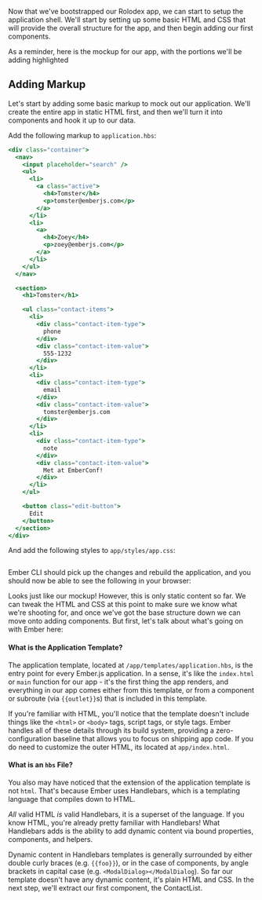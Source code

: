 Now that we've bootstrapped our Rolodex app, we can start to setup the
application shell. We'll start by setting up some basic HTML and CSS that will
provide the overall structure for the app, and then begin adding our first
components.

As a reminder, here is the mockup for our app, with the portions we'll be adding
highlighted

## Adding Markup

Let's start by adding some basic markup to mock out our application. We'll
create the entire app in static HTML first, and then we'll turn it into
components and hook it up to our data.

Add the following markup to `application.hbs`:

```handlebars {data-filename="app/templates/application.hbs"}
<div class="container">
  <nav>
    <input placeholder="search" />
    <ul>
      <li>
        <a class="active">
          <h4>Tomster</h4>
          <p>tomster@emberjs.com</p>
        </a>
      </li>
      <li>
        <a>
          <h4>Zoey</h4>
          <p>zoey@emberjs.com</p>
        </a>
      </li>
    </ul>
  </nav>

  <section>
    <h1>Tomster</h1>

    <ul class="contact-items">
      <li>
        <div class="contact-item-type">
          phone
        </div>
        <div class="contact-item-value">
          555-1232
        </div>
      </li>
      <li>
        <div class="contact-item-type">
          email
        </div>
        <div class="contact-item-value">
          tomster@emberjs.com
        </div>
      </li>
      <li>
        <div class="contact-item-type">
          note
        </div>
        <div class="contact-item-value">
          Met at EmberConf!
        </div>
      </li>
    </ul>

    <button class="edit-button">
      Edit
    </button>
  </section>
</div>
```

And add the following styles to `app/styles/app.css`:

```css {data-filename="app/styles/app.css"}


```

Ember CLI should pick up the changes and rebuild the application, and you should
now be able to see the following in your browser:


Looks just like our mockup! However, this is only static content so far. We can
tweak the HTML and CSS at this point to make sure we know what we're shooting
for, and once we've got the base structure down we can move onto adding
components. But first, let's talk about what's going on with Ember here:

#### What is the Application Template?

The application template, located at `/app/templates/application.hbs`, is the
entry point for every Ember.js application. In a sense, it's like the
`index.html` or `main` function for our app - it's the first thing the app
renders, and everything in our app comes either from this template, or from a
component or subroute (via `{{outlet}}`s) that is included in this template.

If you're familiar with HTML, you'll notice that the template doesn't include
things like the `<html>` or `<body>` tags, script tags, or style tags. Ember
handles all of these details through its build system, providing a
zero-configuration baseline that allows you to focus on shipping app code.
If you do need to customize the outer HTML, its located at `app/index.html`.

#### What is an `hbs` File?

You also may have noticed that the extension of the application template is not
`html`. That's because Ember uses Handlebars, which is a templating language
that compiles down to HTML.

_All_ valid HTML _is_ valid Handlebars, it is a superset of the language. If you
know HTML, you're already pretty familiar with Handlebars! What Handlebars adds
is the ability to add dynamic content via bound properties, components, and
helpers.

Dynamic content in Handlebars templates is generally surrounded by either double
curly braces (e.g. `{{foo}}`), or in the case of components, by angle brackets
in capital case (e.g. `<ModalDialog></ModalDialog`). So far our template doesn't
have any dynamic content, it's plain HTML and CSS. In the next step, we'll
extract our first component, the ContactList.
